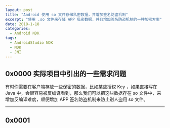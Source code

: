 ```yaml
---
layout: post
title: "Android 使用 so 文件存储私密数据，并增加签名防盗机制"
excerpt: "使用 .so 文件来存储 APP 私密数据，并且增加签名防盗机制的一种加密方案"
date: 2018-1-18
categories:
  - Android NDK
tags:
  - AndroidStudio NDK
  - NDK
  - JNI
---
```


## 0x0000 实际项目中引出的一些需求问题
有时你需要在客户端存放一些保密的数据，比如某些授权 Key ，如果直接写在 Java 中，会很容易被反编译看到，那么我们可以把这些数据存在 so 文件中，来增加反编译难度，顺便增加 APP 签名防盗机制来防止别人盗用 so 文件。

-------------------

## 0x0001 
